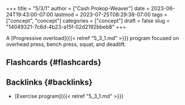 +++
title = "5/3/1"
author = ["Cash Prokop-Weaver"]
date = 2023-06-24T19:43:00-07:00
lastmod = 2023-07-25T08:29:38-07:00
tags = ["concept", "concept"]
categories = ["concept"]
draft = false
slug = "14049321-7c6d-4b23-a15f-02d2192bbeb8"
+++

A [Progressive overload]({{< relref "5_3_1.md" >}}) program focused on overhead press, bench press, squat, and deadlift.


## Flashcards {#flashcards}


## Backlinks {#backlinks}

-   [Exercise program]({{< relref "5_3_1.md" >}})
